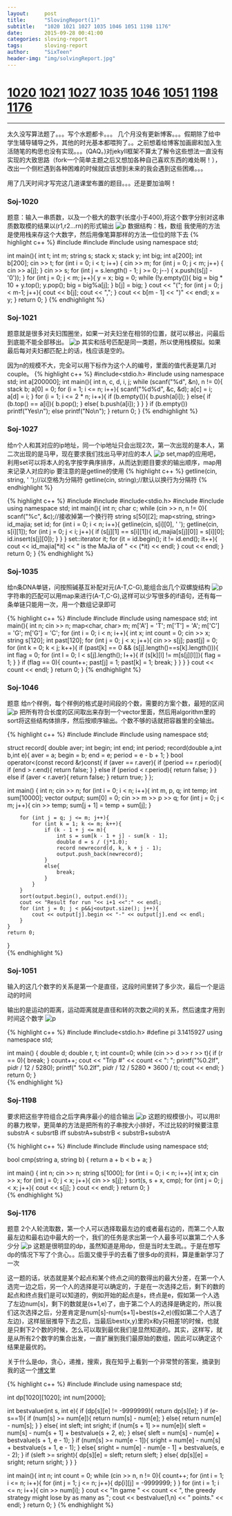 ```yaml
---
layout:     post
title:      "SlovingReport(1)"
subtitle:   "1020 1021 1027 1035 1046 1051 1198 1176"
date:       2015-09-28 00:41:00
categories: sloving-report
tags:       sloving-report
author:     "SixTeen"
header-img: "img/solvingReport.jpg"
---
```


# <a href="#01">1020</a> <a href="#02">1021</a> <a href="#03">1027</a> <a href="#04">1035</a> <a href="#05">1046</a> <a href="#06">1051</a> <a href="#07">1198</a> <a href="#08">1176</a>

---

太久没写算法题了。。。写个水题都卡。。。
几个月没有更新博客。。。假期除了给中学生辅导辅导之外，其他的时光基本都喂狗了。。之前想着给博客加画廊和加入生活随笔的构思也没有实现。。。(QAQ。)对jekyll框架不算太了解令这些想法一直没有实现的大致思路（fork一个简单主题之后又想加各种自己喜欢东西的难处啊！），改出一个侧栏遇到各种困难的时候就应该想到未来的我会遇到这些困难。。。

用了几天时间才写完这几道课堂布置的题目。。。还是要加油啊！


### <a name="01"></a>Soj-1020

题意：输入一串质数，以及一个极大的数字(长度小于400),将这个数字分别对这串质数取模的结果以(r1,r2...rn)的形式输出
![p](/img/slovingReport/1020.png)
数据结构：栈，数组
我使用的方法是使用栈来存这个大数字，然后用像笔算那样的方法一位位的除下去
{% highlight c++ %}
#include<iostream>
#include<string>
#include<stack>
using namespace std;

int main(){
    int t;
    int m;
    string s;
    stack<int> x;
    stack<int> y;
    int big;
    int a[200];
    int b[200];
    cin >> t;
    for (int i = 0; i < t; i++) {
        cin >> m;
        for (int j = 0; j < m; j++) {
            cin >> a[j];
        }
        cin >> s;
        for (int j = s.length() - 1; j >= 0; j--) {
            x.push((s[j] - '0'));
        }
        for (int j = 0; j < m; j++){
            y = x;
            big = 0;
            while (!y.empty()){
                big = big * 10 + y.top();
                y.pop();
                big = big%a[j];
            }
            b[j] = big;
        }
        cout << "(";
        for (int j = 0; j < m-1; j++){
            cout << b[j];
            cout << ",";
        }
        cout << b[m - 1] << ")" << endl;
        x = y;
    }
    return 0;
}
{% endhighlight %}

### <a name="02"></a>Soj-1021

题意就是很多对夫妇围圈坐，如果一对夫妇坐在相邻的位置，就可以移出，问最后到底能不能全部移出。
![p](/img/slovingReport/1021.png)
其实和括号匹配是同一类题，所以使用栈模拟。如果最后每对夫妇都匹配上的话，栈应该是空的。

因为n的规模不大，完全可以用下标作为这个人的编号，里面的值代表是第几对couple。
{% highlight c++ %}
#include<stdio.h>
#include<stack>
using namespace std;
int a[200000];
int main(){
    int n, c, d, i, j;
    while (scanf("%d", &n), n != 0){
        stack<int> b;
        a[0] = 0;
        for (i = 1; i <= n; i++){
            scanf("%d%d", &c, &d);
            a[c] = i;
            a[d] = i;
        }
        for (i = 1; i <= 2 * n; i++){
            if (b.empty()){
                b.push(a[i]);
            }
            else{
                if (b.top() == a[i]){
                    b.pop();
                }
                else{
                    b.push(a[i]);
                }
            }
        }
        if (b.empty()) printf("Yes\n");
        else printf("No\n");
    }
    return 0;
}
{% endhighlight %}

### <a name="03"></a>Soj-1027

给n个人和其对应的ip地址，同一个ip地址只会出现2次，第一次出现的是本人，第二次出现的是马甲，现在要求我们找出马甲对应的本人
![p](/img/slovingReport/1027.png)
set,map的应用吧，利用set可以将本人的名字按字典序排序，从而达到题目要求的输出顺序，map用来记录人对应的ip
要注意的是getline的使用
{% highlight c++ %}
getline(cin, string, ' ');//以空格为分隔符
getline(cin, string);//默认以换行为分隔符
{% endhighlight %}


{% highlight c++ %}
#include<iostream>
#include<string>
#include<stdio.h>
#include<map>
#include<set>
using namespace std;
int main(){
    int n;
    char c;
    while (cin >> n, n != 0){
        scanf("%c", &c);//接收掉第一个换行符
        string s[50][2];
        map<string, string> id_majia;
        set<string> id;
        for (int i = 0; i < n; i++){
            getline(cin, s[i][0], ' ');
            getline(cin, s[i][1]);
            for (int j = 0; j < i; j++){
                if (s[j][1] == s[i][1]){
                    id_majia[s[j][0]] = s[i][0];
                    id.insert(s[j][0]);
                }
            }
        }
        set<string>::iterator it;
        for (it = id.begin(); it != id.end(); it++){
            cout << id_majia[*it] << " is the MaJia of " << (*it) << endl;
        }
        cout << endl;
    }
    return 0;
}
{% endhighlight %}

### <a name="04"></a>Soj-1035

给n条DNA单链，问按照碱基互补配对元(A-T,C-G),能组合出几个双螺旋结构
![p](/img/slovingReport/1035.png)
字符串的匹配可以用map来进行(A-T,C-G),这样可以少写很多的if语句，还有每一条单链只能用一次，用一个数组记录即可

{% highlight c++ %}
#include<iostream>
#include<string>
#include<map>
using namespace std;
int main(){
    int n;
    cin >> n;
    map<char, char> m;
    m['A'] = 'T';
    m['T'] = 'A';
    m['C'] = 'G';
    m['G'] = 'C';
    for (int i = 0; i < n; i++){
        int x;
        int count = 0;
        cin >> x;
        string s[120];
        int past[120];
        for (int j = 0; j < x; j++){
            cin >> s[j];
            past[j] = 0;
            for (int k = 0; k < j; k++){
                if (past[k] == 0 && (s[j].length()==s[k].length())){
                    int flag = 0;
                    for (int l = 0; l < s[j].length(); l++){
                        if (s[k][l] != m[s[j][l]]){
                            flag = 1;
                        }
                    }
                    if (flag == 0){
                        count++;
                        past[j] = 1;
                        past[k] = 1;
                        break;
                    }
                }
            }
        }
        cout << count << endl;
    }
    return 0;
}
{% endhighlight %}

### <a name="05"></a>Soj-1046

题意 给n个样例，每个样例的格式是时间段的个数，需要的方案个数，最短的区间
![p](/img/slovingReport/1046.png)
把所有符合长度的区间取出来存到一个vector里面，然后用algorithm里的sort将这些结构体排序，然后按顺序输出。个数不够的话就把容器里的全输出。

{% highlight c++ %}
#include<iostream>
#include<vector>
#include<algorithm>
using namespace std;

struct record{
    double aver;
    int begin;
    int end;
    int period;
    record(double a,int b,int e){
        aver = a;
        begin = b;
        end = e;
        period = e - b + 1;
    }
    bool operator<(const record &r)const{
        if (aver == r.aver){
            if (period == r.period){
                if (end > r.end){
                    return false;
                }
            }
            else if (period < r.period){
                return false;
            }
        }
        else if (aver < r.aver){
            return false;
        }
        return true;
    }
};


int main() {
    int n;
    cin >> n;
    for (int i = 0; i < n; i++){
        int m, p, q;
        int temp;
        int sum[10000];
        vector<record> output;
        sum[0] = 0;
        cin >> m >> p >> q;
        for (int j = 0; j < m; j++){
            cin >> temp;
            sum[j + 1] = temp + sum[j];
        }

        for (int j = q; j <= m; j++){
            for (int k = 1; k <= m; k++){
                if (k - 1 + j <= m){
                    int s = sum[k - 1 + j] - sum[k - 1];
                    double d = s / (j*1.0);
                    record newrecord(d, k, k + j - 1);
                    output.push_back(newrecord);
                }
                else{
                    break;
                }
            }
        }
        sort(output.begin(), output.end());
        cout << "Result for run "<< i+1 <<":" << endl;
        for (int j = 0; j < p&&j<output.size(); j++){
            cout << output[j].begin << "-" << output[j].end << endl;
        }
    }
    return 0;
}              
{% endhighlight %}


### <a name="06"></a>Soj-1051

输入的这几个数字的关系是第一个是直径，这段时间里转了多少次，最后一个是运动的时间

输出的是运动的距离，运动距离就是直径和转的次数之间的关系，然后速度才用到时间这个数字
![p](/img/slovingReport/1051.png)

{% highlight c++ %}
#include<iostream>
#include<stdio.h>
#define pi 3.1415927
using namespace std;

int main() {
    double d;
    double r, t;
    int count=0;
    while (cin >> d >> r >> t){
        if (r == 0){
            break;
        }
        count++;
        cout << "Trip #" << count << ": ";
        printf("%0.2lf", pi*d*r / 12 / 5280);
        printf(" %0.2lf", pi*d*r / 12 / 5280 * 3600 / t);
        cout << endl;
    }
    return 0;
}      
{% endhighlight %}

### <a name="07"></a>Soj-1198

要求把这些字符组合之后字典序最小的组合输出
![p](/img/slovingReport/1198.png)
这题的规模很小，可以用8!的暴力枚举，更简单的方法是把所有的子串按大小排好，不过比较的时候要注意substrA < subsrtB iff substrA+substrB < substrB+substrA

{% highlight c++ %}
#include<iostream>
#include<string>
#include<algorithm>
using namespace std;

bool cmp(string a, string b) {
    return a + b < b + a;
}

int main() {
    int n;
    cin >> n;
    string s[1000];
    for (int i = 0; i < n; i++){
        int x;
        cin >> x;
        for (int j = 0; j < x; j++){
            cin >> s[j];
        }
        sort(s, s + x, cmp);
        for (int j = 0; j < x; j++){
            cout << s[j];
        }
        cout << endl;
    }
    return 0;
}              
{% endhighlight %}

### <a name="08"></a>Soj-1176

题意 2个人轮流取数，第一个人可以选择取最左边的或者最右边的，而第二个人取最左边和最右边中最大的一个，我们的任务是求出第一个人最多可以赢第二个人多少分
![p](/img/slovingReport/1176.png)
这题是很明显的dp，虽然知道是用dp，但是当时太生疏。。于是在想写dp的情况下写了个贪心。。后面又傻乎乎的去看了很多dp的资料，算是重新学习了一次

这一题的话，状态就是某个起点和某个终点之间的数得出的最大分差，在第一个人选完一边之后，另一个人的选择是可以确定的，于是在一次选择之后，剩下的数的起点和终点我们是可以知道的，例如开始的起点是s，终点是e，假如第一个人选了左边num[s]，剩下的数就是(s+1,e)了，由于第二个人的选择是确定的，所以我们这次选择之后，分差肯定是num[s]-num[s+1]+best(s+2,e)(假如第二个人选了左边)，这样层层推导下去之后，当最后best(x,y)里的x和y只相差1的时候，也就是只剩下2个数的时候，怎么可以取到最优我们是显然知道的。其实，这样写，就是从所有2个数字的集合出发，一直扩展到我们最原始的数组，因此可以确定这个结果是最优的。

关于什么是dp，贪心，递推，搜索，我在知乎上看到一个非常赞的答案，摘录到我的这一个[博文](/algorithm/Algorithm/)里

{% highlight c++ %}
#include<iostream>
#include<cstdlib>
using namespace std;

int dp[1020][1020];
int num[2000];

int bestvalue(int s, int e){
    if (dp[s][e] != -9999999){
        return dp[s][e];
    }
    if (e-s==1){
        if (num[s] >= num[e]){
            return num[s] - num[e];
        }
        else{
            return num[e] - num[s];
        }
    }
    else{
        int sleft;
        int sright;
        if (num[s + 1] >= num[e]){
            sleft = num[s] - num[s + 1] + bestvalue(s + 2, e);
        }
        else{
            sleft = num[s] - num[e] + bestvalue(s + 1, e - 1);
        }
        if (num[s] >= num[e - 1]){
            sright = num[e] - num[s] + bestvalue(s + 1, e - 1);
        }
        else{
            sright = num[e] - num[e - 1] + bestvalue(s, e - 2);
        }
        if (sleft >= sright){
            dp[s][e] = sleft;
            return sleft;
        }
        else{
            dp[s][e] = sright;
            return sright;
        }
    }
}

int main(){
    int n;
    int count = 0;
    while (cin >> n, n != 0){
        count++;
        for (int i = 1; i <= n; i++){
            for (int j = 1; j <= n; j++){
                dp[i][j] = -9999999;
            }
        }
        for (int i = 1; i <= n; i++){
            cin >> num[i];
        }
        cout << "In game " << count << ", the greedy strategy might lose by as many as ";
        cout << bestvalue(1,n) << " points." << endl;
    }
    return 0;
}
{% endhighlight %}